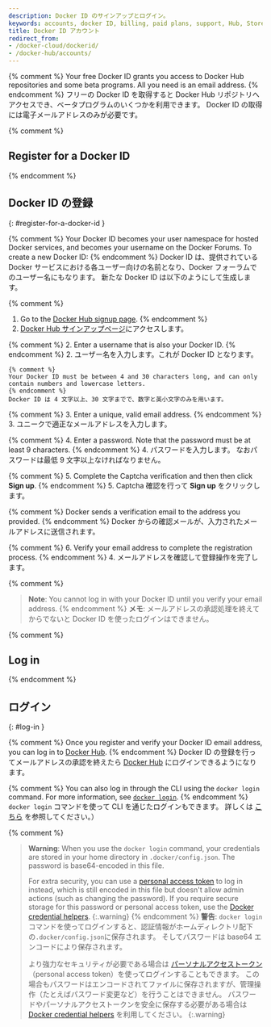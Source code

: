```yaml
---
description: Docker ID のサインアップとログイン。
keywords: accounts, docker ID, billing, paid plans, support, Hub, Store, Forums, knowledge base, beta access
title: Docker ID アカウント
redirect_from:
- /docker-cloud/dockerid/
- /docker-hub/accounts/
---
```


{% comment %}
Your free Docker ID grants you access to Docker Hub repositories and some beta programs. All you need is an email address.
{% endcomment %}
フリーの Docker ID を取得すると Docker Hub リポジトリへアクセスでき、ベータプログラムのいくつかを利用できます。
Docker ID の取得には電子メールアドレスのみが必要です。

{% comment %}
## Register for a Docker ID
{% endcomment %}
## Docker ID の登録
{: #register-for-a-docker-id }

{% comment %}
Your Docker ID becomes your user namespace for hosted Docker services, and becomes your username on the Docker Forums. To create a new Docker ID:
{% endcomment %}
Docker ID は、提供されている Docker サービスにおける各ユーザー向けの名前となり、Docker フォーラムでのユーザー名にもなります。
新たな Docker ID は以下のようにして生成します。

{% comment %}
1. Go to the [Docker Hub signup page](https://hub.docker.com/signup/).
{% endcomment %}
1. [Docker Hub サインアップページ](https://hub.docker.com/signup/)にアクセスします。

{% comment %}
2. Enter a username that is also your Docker ID.
{% endcomment %}
2. ユーザー名を入力します。これが Docker ID となります。

    {% comment %}
    Your Docker ID must be between 4 and 30 characters long, and can only contain numbers and lowercase letters.
    {% endcomment %}
    Docker ID は 4 文字以上、30 文字までで、数字と英小文字のみを用います。

{% comment %}
3. Enter a unique, valid email address.
{% endcomment %}
3. ユニークで適正なメールアドレスを入力します。

{% comment %}
4. Enter a password. Note that the password must be at least 9 characters.
{% endcomment %}
4. パスワードを入力します。
   なおパスワードは最低 9 文字以上なければなりません。

{% comment %}
5. Complete the Captcha verification and then then click **Sign up**.
{% endcomment %}
5. Captcha 確認を行って **Sign up** をクリックします。

   {% comment %}
   Docker sends a verification email to the address you provided.
   {% endcomment %}
   Docker からの確認メールが、入力されたメールアドレスに送信されます。

{% comment %}
6. Verify your email address to complete the registration process.
{% endcomment %}
4. メールアドレスを確認して登録操作を完了します。

{% comment %}
> **Note**: You cannot log in with your Docker ID until you verify your email address.
{% endcomment %}
> **メモ**: メールアドレスの承認処理を終えてからでないと Docker ID を使ったログインはできません。

{% comment %}
## Log in
{% endcomment %}
## ログイン
{: #log-in }

{% comment %}
Once you register and verify your Docker ID email address, you can log in
to [Docker Hub](https://hub.docker.com).
{% endcomment %}
Docker ID の登録を行ってメールアドレスの承認を終えたら [Docker Hub](https://hub.docker.com) にログインできるようになります。

{% comment %}
You can also log in through the CLI using the `docker login` command. For more information, see [`docker login`](../engine/reference/commandline/login.md).
{% endcomment %}
`docker login` コマンドを使って CLI を通じたログインもできます。
詳しくは [こちら](../engine/reference/commandline/login.md) を参照してください。）

{% comment %}
> **Warning**:
> When you use the `docker login` command, your credentials are
stored in your home directory in `.docker/config.json`. The password is base64-encoded in this file.
>
> For extra security, you can use a [personal access token](../docker-hub/access-tokens.md) to log in instead, which is still encoded in this file but doesn't allow admin actions (such as changing the password). If you require secure storage for this password or personal access token, use the [Docker credential helpers](https://github.com/docker/docker-credential-helpers).
{:.warning}
{% endcomment %}
> **警告**:
> `docker login` コマンドを使ってログインすると、認証情報がホームディレクトリ配下の`.docker/config.json`に保存されます。
そしてパスワードは base64 エンコードにより保存されます。
>
> より強力なセキュリティが必要である場合は [パーソナルアクセストークン](../docker-hub/access-tokens.md)（personal access token）を使ってログインすることもできます。
> この場合もパスワードはエンコードされてファイルに保存されますが、管理操作（たとえばパスワード変更など）を行うことはできません。
> パスワードやパーソナルアクセストークンを安全に保存する必要がある場合は [Docker credential helpers](https://github.com/docker/docker-credential-helpers) を利用してください。
{:.warning}
